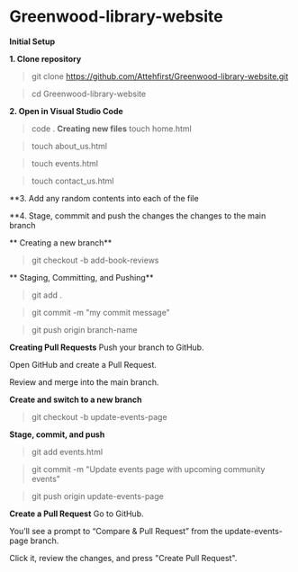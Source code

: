 # Greenwood-library-website

**Initial Setup**

**1. Clone repository**
> git clone https://github.com/Attehfirst/Greenwood-library-website.git
 
> cd Greenwood-library-website

**2.  Open in Visual Studio Code**
   > code .
**Creating new files**
   > touch home.html
   
   > touch about_us.html
   
   > touch events.html
   
   > touch contact_us.html

**3.  Add any random contents into each of the file

**4. Stage, commmit and push the changes the changes to the main branch

** Creating a new branch**
   > git checkout -b add-book-reviews
 

 ** Staging, Committing, and Pushing**

> git add .

>git commit -m "my commit message"

>git push origin branch-name

**Creating Pull Requests**
Push your branch to GitHub.

Open GitHub and create a Pull Request.

Review and merge into the main branch.

**Create and switch to a new branch**

>git checkout -b update-events-page

**Stage, commit, and push**

> git add events.html

> git commit -m "Update events page with upcoming community events"

> git push origin update-events-page


  **Create a Pull Request**
Go to GitHub.

You’ll see a prompt to “Compare & Pull Request” from the update-events-page branch.

Click it, review the changes, and press "Create Pull Request".








